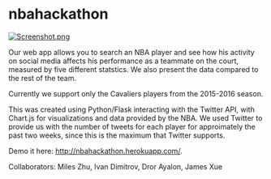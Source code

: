 # nbahackathon

[![Screenshot.png](http://s10.postimg.org/y6jtxf8rt/Screen_Shot_2016_09_24_at_5_07_02_PM.png)](http://postimg.org/image/jalaptxd1/)

Our web app allows you to search an NBA player and see how his activity on social media affects his performance as a teammate on the court, measured by five different statstics. We also present the data compared to the rest of the team. 

Currently we support only the Cavaliers players from the 2015-2016 season.

This was created using Python/Flask interacting with the Twitter API, with Chart.js for visualizations and data provided by the NBA. We used Twitter to provide us with the number of tweets for each player for approimately the past two weeks, since this is the maximum that Twitter supports.  

Demo it here: http://nbahackathon.herokuapp.com/.

Collaborators: Miles Zhu, Ivan Dimitrov, Dror Ayalon, James Xue 
